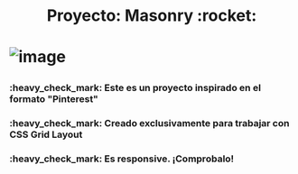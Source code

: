 <h1 align="center"> Proyecto: Masonry :rocket:<h1>

![image](https://user-images.githubusercontent.com/71622429/233392194-7ca5b263-e63f-406b-a61f-38a00a9e24eb.png)

<h3> :heavy_check_mark: Este es un proyecto inspirado en el formato "Pinterest"</h3>

<h3> :heavy_check_mark: Creado exclusivamente para trabajar con CSS Grid Layout</h3>

<h3> :heavy_check_mark: Es responsive. ¡Comprobalo!</h3>

